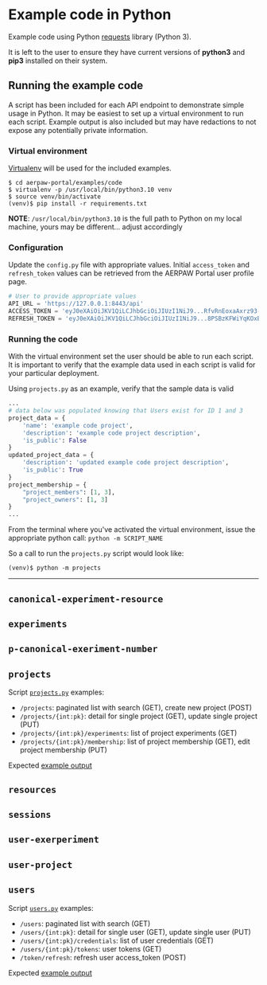 # Example code in Python

Example code using Python [requests](https://requests.readthedocs.io/en/latest/) library (Python 3).

It is left to the user to ensure they have current versions of **python3** and **pip3** installed on their system.

## Running the example code

A script has been included for each API endpoint to demonstrate simple usage in Python. It may be easiest to set up a virtual environment to run each script. Example output is also included but may have redactions to not expose any potentially private information.

### Virtual environment

[Virtualenv](https://virtualenv.pypa.io/en/latest/) will be used for the included examples.

```
$ cd aerpaw-portal/examples/code
$ virtualenv -p /usr/local/bin/python3.10 venv
$ source venv/bin/activate
(venv)$ pip install -r requirements.txt
```

**NOTE**: `/usr/local/bin/python3.10` is the full path to Python on my local machine, yours may be different... adjust accordingly

### Configuration

Update the `config.py` file with appropriate values. Initial `access_token` and `refresh_token` values can be retrieved from the AERPAW Portal user profile page.

```python
# User to provide appropriate values
API_URL = 'https://127.0.0.1:8443/api'
ACCESS_TOKEN = 'eyJ0eXAiOiJKV1QiLCJhbGciOiJIUzI1NiJ9...RfvRnEoxaAxrz93-Q8MIGggyi4EEdklSqw2OqGN2lz0'
REFRESH_TOKEN = 'eyJ0eXAiOiJKV1QiLCJhbGciOiJIUzI1NiJ9...8PSBzKFWiYqKOxBHwi7LZ6T89uH5tz0L01s0gVoqOOU'
```

### Running the code

With the virtual environment set the user should be able to run each script. It is important to verify that the example data used in each script is valid for your particular deployment.

Using `projects.py` as an example, verify that the sample data is valid

```python
...
# data below was populated knowing that Users exist for ID 1 and 3
project_data = {
    'name': 'example code project',
    'description': 'example code project description',
    'is_public': False
}
updated_project_data = {
    'description': 'updated example code project description',
    'is_public': True
}
project_membership = {
    "project_members": [1, 3],
    "project_owners": [1, 3]
}
...
```

From the terminal where you've activated the virtual environment, issue the appropriate python call: `python -m SCRIPT_NAME`

So a call to run the `projects.py` script would look like:

```console
(venv)$ python -m projects
```
---

## `canonical-experiment-resource`

## `experiments`

## `p-canonical-exeriment-number`

## `projects`

Script [`projects.py`](./code/projects.py) examples:
    
- `/projects`: paginated list with search (GET), create new project (POST)
- `/projects/{int:pk}`: detail for single project (GET), update single project (PUT)
- `/projects/{int:pk}/experiments`: list of project experiments (GET)
- `/projects/{int:pk}/membership`: list of project membership (GET), edit project membership (PUT)

Expected [example output](./output-projects.md)

## `resources`

## `sessions`

## `user-exerperiment`

## `user-project`

## `users`

Script [`users.py`](./code/users.py) examples:

- `/users`: paginated list with search (GET)
- `/users/{int:pk}`: detail for single user (GET), update single user (PUT)
- `/users/{int:pk}/credentials`: list of user credentials (GET)
- `/users/{int:pk}/tokens`: user tokens (GET)
- `/token/refresh`: refresh user access_token (POST)

Expected [example output](./output-users.md)

